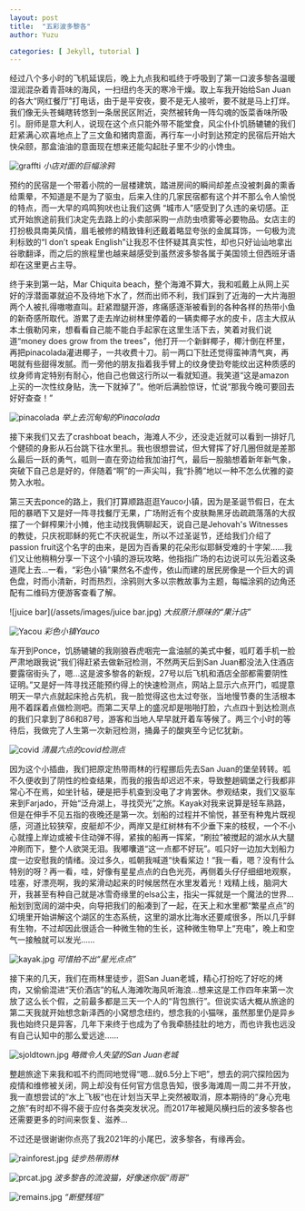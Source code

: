```yaml
---
layout: post
title:  "五彩波多黎各"
author: Yuzu

categories: [ Jekyll, tutorial ]
---
```


经过八个多小时的飞机延误后，晚上九点我和呱终于呼吸到了第一口波多黎各温暖湿润混杂着青苔味的海风，一扫纽约冬天的寒冷干燥。取上车我开始给San Juan的各大“网红餐厅”打电话，由于是平安夜，要不是无人接听，要不就是马上打烊。我们像无头苍蝇瞎转悠到一条居民区附近，突然被转角一阵勾魂的饭菜香味所吸引。厨师是意大利人，说现在这个点只能外带不能堂食，风尘仆仆饥肠辘辘的我们赶紧满心欢喜地点上了三文鱼和猪肉意面，再行车一小时到达预定的民宿后开始大快朵颐，那盒油油的意面现在想来还能勾起肚子里不少的小馋虫。

![graffti](/assets/images/graffti.jpg)
          *小店对面的巨幅涂鸦*

预约的民宿是一个带着小院的一层楼建筑，踏进房间的瞬间却差点没被刺鼻的熏香给熏晕，不知道是不是为了驱虫，后来入住的几家民宿都有这个并不那么令人愉悦的特点，而一大早的鸡鸣狗吠也让我们这俩 “城市人”感受到了久违的亲切感。正式开始旅途前我们决定先去路上的小卖部采购一点防虫喷雾等必要物品。女店主的打扮极具南美风情，眉毛被修的精致锋利还戴着略显夸张的金属耳饰，一句极为流利标致的“I don’t speak English”让我忍不住怀疑其真实性，却也只好讪讪地拿出谷歌翻译，而之后的旅程里也越来越感受到虽然波多黎各属于美国领土但西班牙语却在这里更占主导。

终于来到第一站，Mar Chiquita beach，整个海滩不算大，我和呱戴上从网上买好的浮潜面罩就迫不及待地下水了，然而出师不利，我们踩到了近海的一大片海胆两个人被扎得嗷嗷直叫。赶紧蹬腿开游，疼痛感逐渐被看到的各种各样的热带小鱼的新奇感所取代。游累了走去岸边树林里停着的一辆卖椰子水的皮卡，店主大叔从本土俄勒冈来，想看看自己能不能白手起家在这里生活下去，笑着对我们说道“money does grow from the trees”，他打开一个新鲜椰子，椰汁倒在杯里，再把pinacolada灌进椰子，一共收费十刀。前一两口下肚还觉得蛮神清气爽，再喝就有些甜得发腻。而一旁他的朋友指着我手臂上的纹身使劲夸能纹出这种质感的纹身师肯定特别有耐心，他自己也做这行所以一看就知道。我笑道“这是amazon上买的一次性纹身贴，洗一下就掉了”。他听后满脸惊讶，忙说“那我今晚可要回去好好查查！”

![pinacolada](/assets/images/pinacolada.jpg)
          *举上去沉甸甸的Pinacolada*
          
接下来我们又去了crashboat beach，海滩人不少，还没走近就可以看到一排好几个健硕的身影从石台跳下往水里扎。我也很想尝试，但大臂挥了好几圈但就是差那么最后一跃的勇气，呱则一直在旁边给我加油打气，最后一股脑想着新年新气象，突破下自己总是好的，伴随着“啊”的一声尖叫，我“扑腾”地以一种不怎么优雅的姿势入水啦。
          
第三天去ponce的路上，我们打算顺路逛逛Yauco小镇，因为是圣诞节假日，在太阳的暴晒下又是好一阵寻找餐厅无果，广场附近有个皮肤黝黑牙齿疏疏落落的大叔摆了一个鲜榨果汁小摊，他主动找我俩聊起天，说自己是Jehovah's Witnesses的教徒，只庆祝耶稣的死亡不庆祝诞生，所以不过圣诞节，还给我们介绍了passion fruit这个名字的由来，是因为百香果的花朵形似耶稣受难的十字架……我们又让他稍稍分享一下这个小镇的游玩攻略，他指指广场的右边说可以先沿着这条道爬上去…一看，“彩色小镇”果然名不虚传，依山而建的居民房像是一个巨大的调色盘，时而小清新，时而热烈，涂鸦则大多以宗教故事为主题，每幅涂鸦的边角还配有二维码方便游客查看了解。

![juice bar](/assets/images/juice bar.jpg)
          *大叔原汁原味的“果汁店”*
          
![Yacou](/assets/images/Yacou.jpg)
          *彩色小镇Yauco*          

车开到Ponce，饥肠辘辘的我刚狼吞虎咽完一盒油腻的美式中餐，呱盯着手机一脸严肃地跟我说“我们得赶紧去做新冠检测，不然两天后到San Juan都没法入住酒店要露宿街头了，嗯…这是波多黎各的新规，27号以后飞机和酒店全部都需要阴性证明。”又是好一阵寻找还能预约得上的快速检测点，网站上显示六点开门，呱提意明天一早六点就起床抢占先机，我一脸觉得这也太过夸张，当地慢节奏的生活根本用不着踩着点做检测吧。而第二天早上的盛况却是啪啪打脸，六点四十到达检测点的我们只拿到了86和87号，游客和当地人早早就开着车等候了。两三个小时的等待后，我做完了人生第一次新冠检测，捅鼻子的酸爽至今记忆犹新。

![covid](/assets/images/covid.jpg)
          *清晨六点的covid检测点*  

因为这个小插曲，我们把原定热带雨林的行程挪后先去San Juan的堡垒转转。呱不久便收到了阴性的检查结果，而我的报告却迟迟不来，导致整趟碉堡之行我都非常心不在焉，如坐针毡，硬是把手机查到没电了才肯罢休。参观结束，我们又驱车来到Farjado，开始“泛舟湖上，寻找荧光”之旅。Kayak对我来说算是轻车熟路，但是在伸手不见五指的夜晚还是第一次。划船的过程并不愉悦，甚至有种鬼片既视感，河道比较狭窄，皮艇却不少，两岸又是红树林有不少垂下来的枝杈，一个不小心就撞上岸边或被卡住动弹不得，紧挨的船再一挥桨，“刷拉”被搅起的湖水从大腿冲刷而下，整个人欲哭无泪。我嘟囔道“这一点都不好玩”。呱只好一边加大划船力度一边安慰我的情绪。没过多久，呱朝我喊道“快看桨边！“我一看，嗯？没有什么特别的呀？再一看，哇，好像有星星点点的白色光亮，再侧着头仔仔细细地观察，哇塞，好漂亮啊，我的桨滑动起来的时候居然在水里发着光！戏精上线，脑洞大开，我甚至有种自己就是冰雪奇缘里的elsa公主，指尖一挥就是一个魔法的世界…船划到宽阔的湖中央，向导把我们的船凑到了一起，在天上和水里都“繁星点点”的幻境里开始讲解这个湖区的生态系统，这里的湖水比海水还要咸很多，所以几乎鲜有生物，不过却因此很适合一种微生物的生长，这种微生物早上“充电”，晚上和空气一接触就可以发光……

![kayak.jpg](/assets/images/kayak.jpg)
          *可惜拍不出“星光点点”*  

接下来的几天，我们在雨林里徒步，逛San Juan老城，精心打扮吃了好吃的烤肉，又偷偷混进“天价酒店”的私人海滩吹海风听海浪…想来这是工作四年来第一次放了这么长个假，之前最多都是三天一个人的“背包旅行”。但说实话大概从旅途的第二天我就开始想念新泽西的小窝想念纽约，想念我的小猫咪，虽然那里仍是异乡我也始终只是异客，几年下来终于也成为了令我牵肠挂肚的地方，而也许我也远没有自己认知中的那么爱远途……

![sjoldtown.jpg](/assets/images/sjoldtown.jpg)
          *略微令人失望的San Juan老城*  

整趟旅途下来我和呱不约而同地觉得“嗯…就6.5分上下吧”，想去的洞穴探险因为疫情和维修被关闭，网上却没有任何官方信息告知，很多海滩周一周二并不开放，我一直想尝试的“水上飞板“也在计划当天早上突然被取消，原本期待的“身心充电之旅”有时却不得不疲于应付各类突发状况。而2017年被飓风横扫后的波多黎各也还需要更多的时间来恢复、滋养…

不过还是很谢谢你点亮了我2021年的小尾巴，波多黎各，有缘再会。


![rainforest.jpg](/assets/images/rainforest.jpg)
          *徒步热带雨林*  
          
 ![prcat.jpg](/assets/images/prcat.jpg)
          *波多黎各的流浪猫，好像迷你版“雨哥”*  
          
 ![remains.jpg](/assets/images/remains.jpg)
          *“断壁残垣”*            
